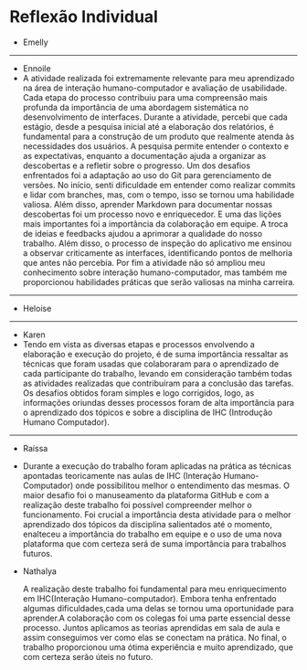 # Reflexão Individual

- Emelly
---
- Ennoile
- A atividade realizada foi extremamente relevante para meu aprendizado na área de interação humano-computador e avaliação de usabilidade. Cada etapa do processo contribuiu para uma compreensão mais profunda da importância de uma abordagem sistemática no desenvolvimento de interfaces. Durante a atividade, percebi que cada estágio, desde a pesquisa inicial até a elaboração dos relatórios, é fundamental para a construção de um produto que realmente atenda às necessidades dos usuários. A pesquisa permite entender o contexto e as expectativas, enquanto a documentação ajuda a organizar as descobertas e a refletir sobre o progresso.  Um dos desafios enfrentados foi a adaptação ao uso do Git para gerenciamento de versões. No início, senti dificuldade em entender como realizar commits e lidar com branches, mas, com o tempo, isso se tornou uma habilidade valiosa. Além disso, aprender Markdown para documentar nossas descobertas foi um processo novo e enriquecedor. E uma das lições mais importantes foi a importância da colaboração em equipe. A troca de ideias e feedbacks ajudou a aprimorar a qualidade do nosso trabalho. Além disso, o processo de inspeção do aplicativo me ensinou a observar criticamente as interfaces, identificando pontos de melhoria que antes não percebia. Por fim a atividade não só ampliou meu conhecimento sobre interação humano-computador, mas também me proporcionou habilidades práticas que serão valiosas na minha carreira.
---
- Heloise
---
- Karen
- Tendo em vista as diversas etapas e processos envolvendo a elaboração e execução do projeto, é de suma importância ressaltar as técnicas que foram usadas que colaboraram para o aprendizado de cada participante do trabalho, levando em consideração também todas as atividades realizadas que contribuíram para a conclusão das tarefas. Os desafios obtidos foram simples e logo corrigidos, logo, as informações oriundas desses processos foram de alta importância para o aprendizado dos tópicos e sobre a disciplina de IHC (Introdução Humano Computador).
---
- Raíssa
- Durante a execução do trabalho foram aplicadas na prática as técnicas apontadas teoricamente nas aulas de IHC (Interação Humano-Computador) onde possibilitou melhor o entendimento das mesmas. O maior desafio foi o manuseamento da plataforma GitHub e com a realização deste trabalho foi possível compreender melhor o funcionamento. Foi crucial a importância desta atividade para o melhor aprendizado dos tópicos da disciplina salientados até o momento, enalteceu a importância do trabalho em equipe e o uso de uma nova plataforma que com certeza será de suma importância para trabalhos futuros. 

- Nathalya
  
    A realização deste trabalho foi fundamental para meu enriquecimento em IHC(Interação Humano-computador). Embora tenha enfrentado algumas dificuldades,cada uma delas se tornou uma oportunidade para aprender.A colaboração com os colegas foi uma parte essencial desse processo. Juntos aplicamos as teorias aprendidas em sala de aula e assim conseguimos ver como elas se conectam na prática. No final, o trabalho proporcionou uma ótima experiência e muito aprendizado, que com certeza serão úteis no futuro.
